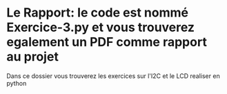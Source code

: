# Le Rapport: le code est nommé Exercice-3.py et vous trouverez egalement un PDF comme rapport au projet
Dans ce dossier vous trouverez les exercices sur l'I2C et le LCD realiser en python
